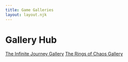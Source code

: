 ```yaml
---
title: Game Galleries
layout: layout.njk
---
```


<h1 class="site-title">Gallery Hub</h1>

<div class="gallery-choice">
  <a class="gallery-link" href="/TheInfiniteBlog/gallery/infinite-journey/">The Infinite Journey Gallery</a>
  <a class="gallery-link" href="/TheInfiniteBlog/gallery/troc/">The Rings of Chaos Gallery</a>
</div>

